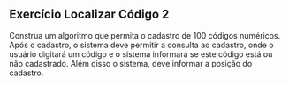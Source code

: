 ## Exercício Localizar Código 2
Construa um algoritmo que permita o cadastro de 100 códigos numéricos. Após o cadastro, o sistema deve permitir a consulta ao cadastro, onde o usuário digitará um código e o sistema informará se este código está ou não cadastrado. Além disso o sistema, deve informar a posição do cadastro.
